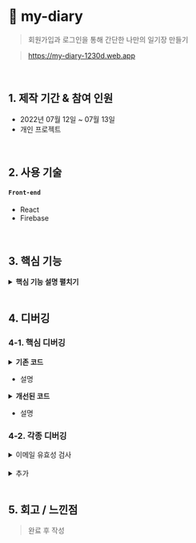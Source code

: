 # :pushpin: my-diary

> 회원가입과 로그인을 통해 간단한 나만의 일기장 만들기

> https://my-diary-1230d.web.app

</br>

## 1. 제작 기간 & 참여 인원

- 2022년 07월 12일 ~ 07월 13일
- 개인 프로젝트

</br>

## 2. 사용 기술

#### `Front-end`

- React
- Firebase

</br>

## 3. 핵심 기능

<details>
<summary><b>핵심 기능 설명 펼치기</b></summary>
<div markdown="1">

### 회원 가입

- 간단한 이메일, 패스워드, 닉네임을 입력하면 회원가입이 됩니다
- 이메일 유효성 검사를 통해 @ 와 .com 같은 형식이 갖춰지지 않을시 에러 메세지가 출력됩니다
- 회원 가입한 회원의 정보는 파이어베이스에서 관리됩니다

### 로그인 / 로그아웃

- 회원 가입한 정보로 로그인과 로그아웃이 가능합니다
- 로그인 버튼을 누르고 pending 상태를 지나면 로그인이 완료됩니다
- 로그아웃시 웹페이지에서 사용자의 정보가 사라집니다

### 일기장

- 작성하기

</div>
</details>

</br>

## 4. 디버깅

### 4-1. 핵심 디버깅

<details>
<summary><b>기존 코드</b></summary>
<div markdown="1">

```

```

</div>
</details>

- 설명

<details>
<summary><b>개선된 코드</b></summary>
<div markdown="1">

```

```

</div>
</details>

- 설명

### 4-2. 각종 디버깅

<details>
<summary>이메일 유효성 검사</summary>
<div markdown="1">

useCallback 사용시 eslint warning 발생<br/>
두번째 인자에 [ ] 넣어야하는데, 넣지 않아서 발생<br/>
[ ] 넣어서 해결 -> 빈 배열일시 처음 기억해둔 함수를 재사용하도록
<br/>

</div>
</details>
    
</br>

<details>
<summary>추가</summary>
<div markdown="1">

추가하기

</div>
</details>
    
</br>

## 5. 회고 / 느낀점

> 완료 후 작성
